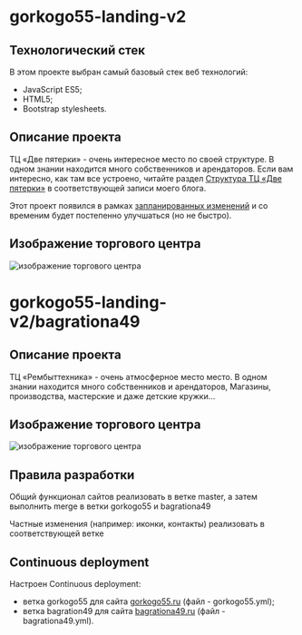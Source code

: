 # gorkogo55-landing-v2

## Технологический стек

В этом проекте выбран самый базовый стек веб технологий:

* JavaScript ES5;
* HTML5;
* Bootstrap stylesheets.

## Описание проекта

ТЦ «Две пятерки» - очень интересное место по своей структуре.
В одном знании находится много собственников и арендаторов.
Если вам интересно, как там все устроено, читайте раздел 
[Структура ТЦ «Две пятерки»](https://frontend-basics.blogspot.com/2019/05/first-review-gorkogo55.html) 
в соответствующей записи моего блога.

Этот проект появился в рамках [запланированных изменений](https://frontend-basics.blogspot.com/2019/06/update-requirements.html) и со временим будет постепенно улучшаться (но не быстро).

## Изображение торгового центра

![изображение торгового центра](https://github.com/VadimCpp/gorkogo55-landing-v2/blob/master/assets/%20readme/background.jpg)


# gorkogo55-landing-v2/bagrationa49

## Описание проекта

ТЦ «Рембыттехника» - очень атмосферное место место.
В одном знании находится много собственников и арендаторов,
Магазины, производства, мастерские и даже детские кружки...

## Изображение торгового центра

![изображение торгового центра](https://github.com/VadimCpp/gorkogo55-landing-v2/blob/bagrationa49/assets/%20readme/background.jpg)

## Правила разработки

Общий функционал сайтов реализовать в ветке master, а затем выполнить merge в ветки gorkogo55 и bagrationa49

Частные изменения (например: иконки, контакты) реализовать в соответствующей ветке

## Continuous deployment

Настроен Continuous deployment:
* ветка gorkogo55 для сайта [gorkogo55.ru](https://gorkogo55.ru) (файл - gorkogo55.yml);
* ветка bagration49 для сайта [bagrationa49.ru](https://bagrationa49.ru) (файл - bagrationa49.yml).
